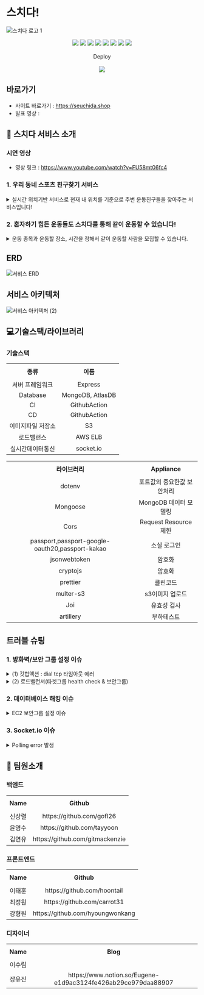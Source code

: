 # 스치다!
  ![스치다 로고 1](https://practice2082.s3.ap-northeast-2.amazonaws.com/Slide+16_9+-+1+(4).png)




<p align='center'>
  <img src='https://img.shields.io/badge/Javascript-ES6-yellow?logo=javascript'/>
  <img src='https://img.shields.io/badge/Node.js-v16.14.2-green?logo=Node.js'/>
  <img src='https://img.shields.io/badge/Express-v4.17.3-black?logo=Express'/>
  <img src='https://img.shields.io/badge/MongoDB-v4.2.19-green?logo=mongodb'/>
  <img src='https://img.shields.io/badge/prettier-v2.5.1-pink?logo=prettier'/>
  <img src='https://img.shields.io/badge/Passport-v0.5.2-green?logo=passport'/>
  <img src='https://img.shields.io/badge/socket.io-v4.4.1-white?logo=Socket.io'/>
  <img src="https://img.shields.io/badge/Json Web Token-v8.5.1-8a8a8a?logo=JSON Web Tokens&logoColor=white" />
  </br></br>
  Deploy
  </br></br>
  <img src="https://img.shields.io/badge/Git hub-000000?logo=Github&logoColor=white" />
  
</p>

## 바로가기
- 사이트 바로가기 : https://seuchida.shop
- 발표 영상 : 

## 🎉 스치다 서비스 소개

### 시연 영상
- 영상 링크 : https://www.youtube.com/watch?v=FU58mt06fc4

### 1. 우리 동네 스포츠 친구찾기 서비스
<details> <summary>실시간 위치기반 서비스로 현재 내 위치를 기준으로 주변 운동친구들을 찾아주는 서비스입니다!</summary> <div markdown="1"> <img width='25%' src='https://practice2082.s3.ap-northeast-2.amazonaws.com/%EB%A6%AC%EB%93%9C%EB%AF%B8+%EC%9D%B4%EB%AF%B8%EC%A7%801.png'> </div> </details>


### 2. 혼자하기 힘든 운동들도 스치다를 통해 같이 운동할 수 있습니다!
<details> <summary>운동 종목과 운동할 장소, 시간을 정해서 같이 운동할 사람을 모집할 수 있습니다.</summary> <img width='25%' src='https://practice2082.s3.ap-northeast-2.amazonaws.com/%EB%A6%AC%EB%93%9C%EB%AF%B8+%EC%9D%B4%EB%AF%B8%EC%A7%802.png'> </details>

## ERD
![서비스 ERD](https://practice2082.s3.ap-northeast-2.amazonaws.com/%EC%8A%A4%ED%81%AC%EB%A6%B0%EC%83%B7+2022-05-30+%EC%98%A4%ED%9B%84+4.37.48.png)

## 서비스 아키텍처   

![서비스 아키텍처 (2)](https://practice2082.s3.ap-northeast-2.amazonaws.com/%EC%95%84%ED%82%A4%ED%83%9D%EC%B3%90+%EC%9D%B4%EB%AF%B8%EC%A7%80.PNG)

## &#128187;기술스택/라이브러리
### 기술스택
<table width = "200" style="text-align:center;" >
  <tr>
    <th height = "40"> 종류</th>
    <th height = "40">이름</th>

  </tr>
  <tr>
    <td>서버 프레임워크</td>
    <td>Express</td>
  </tr>
  <tr>
    <td >Database</td>
    <td>MongoDB, AtlasDB</td>
  </tr>
  <tr>
    <td >CI</td>
    <td>GithubAction</td>
  </tr>
  <tr>
    <td >CD</td>
    <td>GithubAction</td>
  </tr>
  <tr>
    <td >이미지파일 저장소</td>
    <td>S3</td>
  </tr>
  <tr>
    <td >로드밸런스</td>
    <td>AWS ELB</td>
  </tr>
  <tr>
    <td >실시간데이터통신</td>
    <td>socket.io</td>
  </tr>

<table width = "200" style="text-align:center;" >
  <tr>
    <th height = "40">라이브러리</th>
    <th height = "40">Appliance</th>

  </tr>
  <tr>
    <td >dotenv</td>
    <td>포트값외 중요한값 보안처리</td>
  </tr>
  <tr>
    <td >Mongoose</td>
    <td>MongoDB 데이터 모델링</td>
  </tr>
  <tr>
    <td >Cors</td>
    <td>Request Resource 제한</td>
  </tr>
   <tr>
    <td>passport,passport-google-oauth20,passport-kakao</td>
    <td> 소셜 로그인 </td>
  </tr>
  <tr>
    <td >jsonwebtoken</td>
    <td> 암호화 </td>
  </tr>
  <tr>
    <td>cryptojs</td>
    <td> 암호화 </td>
  </tr>
   <tr>
    <td>prettier</td>
    <td> 클린코드 </td>
  </tr>
  <tr>
    <td>multer-s3</td>
    <td> s3이미지 업로드 </td>
  </tr>
  <tr>
    <td>Joi
</td>
    <td> 유효성 검사 </td>
  </tr>
  <tr>
    <td>artillery</td>
    <td> 부하테스트 </td>
  </tr>
  
</table>

## 트러블 슈팅 
### 1. 방화벽/보안 그룹 설정 이슈
<details> <summary>(1) 깃헙액션 : dial tcp 타임아웃 에러</summary> 깃헙액션 : dial tcp 타임아웃 에러가 있었습니다. 에러 관련 검색 후 가장 흔한 원인은 방화벽 문제로 파악이 되었으나, 방화벽 설정을 해두지 않았기 때문에 그 다음 해결방안으로 보안그룹 부분을 살펴보았습니다. 저희 팀은 작업 초기에 보안그룹 설정으로 인해 데이터베이스를 해킹된 적이 있어 팀원들의 IP로만 포트만 열어두었습니다. 하지만 이로 인해 i/o time out 에러가 발생하여, CD 과정에서 build가  실패하게 되었다는 것을 파악했습니다. 이를 해결하기 위해 IP를 확장해주었고, 성공적으로 CICD 파이프라인을 구축할 수 있었습니다.
  <img src='https://practice2082.s3.ap-northeast-2.amazonaws.com/KakaoTalk_Photo_2022-05-30-22-38-35.png'>
  </details>
<details> <summary>(2) 로드밸런서(타겟그룹 health check & 보안그룹)</summary> 로드밸런서(타겟그룹 health check & 보안그룹) : 로드밸런서를 사용하기위해서는 먼저 타켓그룹(어떤 ec2에서 사용을 할것인지)를 지정해줘야하는데, 그때 헬시체크가 진행됩니다. 클라이언트로부터 데이터가 넘어오면서 로드밸런서를 통해 서버로 넘어오는데 이때 통과를 해서 health check 엔드포인트로 접속이 가능해야 health check가 됩니다. 이 부분에서도 역시나 보안그룹의 포트 설정이 필요했는데 이때 로드벨런서의 보안그룹과 타겟그룹의 보안그룹이 달라야했으며, 타겟그룹내의 각  ec2의 보안그룹은 동일해야 했습니다. 이또한 데이터베이스의 해킹경험으로 인해 모든 사람들이 접근하지 못하게 막음으로 인해서 생겼던 이슈였습니다. 443포트와 80포트 22포트를 상황에 맞게 열어줌으로써 문제를 해결했습니다.
  <img src='https://practice2082.s3.ap-northeast-2.amazonaws.com/%EC%8A%A4%ED%81%AC%EB%A6%B0%EC%83%B7+2022-05-30+%EC%98%A4%ED%9B%84+6.03.30.png'>
</details>

### 2. 데이터베이스 해킹 이슈
<details> <summary>EC2 보안그룹 설정 이슈</summary> 초반 작업에서 서버 내부에 몽고디비를 설치하고 사용자 계정을 생성하여 robo3T를 사용하여 데이터를 관리하던 중, 전체 데이터 손실과 경고 메시지를 확인했습니다. 확인 결과, 이는 EC2서버의 보안그룹 설정 미흡으로 인해 해커가 서버 접속을 통해 아이디 및 비밀번호를 알아내어 발생한 결과로 나타났습니다. 추가 데이터 손해를 방지하기 위해 보안그룹 포트, IP를 작업자(팀원)들로 하여 기존 보안 수준을 강화했습니다.
 </details>
  
### 3. Socket.io 이슈
<details> <summary>Polling error 발생</summary> 양방향 소통을 위해 소켓을 사용하였으나, 로드밸런서를 적용하여 2개 이상의 서버로 배포하자  polling error가 발생했습니다. 원인은 http long pooling 전송이 socket.io 세션의 수명동안 여러 요청을 보내는 것에서 비롯된 것으로 파악됐습니다. 따라서 2개 이상의 서버를 운영하기 위해 websocket  pooling 전송이 socket.io 세션의 수명동안 여러 요청을 보내는 것에서 비롯된 것으로 파악됐습니다. 따라서 2개 이상의 서버를 운영하기 위해 websocket 통신을 사용하여 http long polling을 비활성하였습니다.
 </details>
  

## 📌 팀원소개
### 백엔드
<table width = "200" style="text-align:center;" >
  <tr>
    <th height = "40"> Name</th>
    <th height = "40"> Github</th>
  </tr>
  <tr>
    <td> 신상렬 </td>
    <td> https://github.com/gofl26 </td>
  </tr>
  <tr>
    <td> 윤영수 </td>
    <td> https://github.com/tayyoon </td>
  </tr>
  <tr>
    <td> 김연유 </td>
    <td> https://github.com/gitmackenzie </td>
  </tr>
</table>
  
### 프론트엔드
<table width = "200" style="text-align:center;" >
  <tr>
    <th height = "40"> Name</th>
    <th height = "40">Github</th>
  </tr>
  <tr>
    <td> 이태훈 </td>
    <td> https://github.com/hoontail </td>
  </tr>
  <tr>
    <td> 최정원 </td>
    <td> https://github.com/carrot31 </td>
  </tr>
  <tr>
    <td> 강형원 </td>
    <td> https://github.com/hyoungwonkang </td>
  </tr>
</table>

### 디자이너
<table width = "200" style="text-align:center;" >
  <tr>
    <th height = "40"> Name</th>
    <th height = "40">Blog</th>
  </tr>
  <tr>
    <td> 이수림 </td>
    <td>  </td>
  </tr>
  <tr>
    <td>장유진</td>
    <td> https://www.notion.so/Eugene-e1d9ac3124fe426ab29ce979daa88907 </td>
  </tr>
</table>
